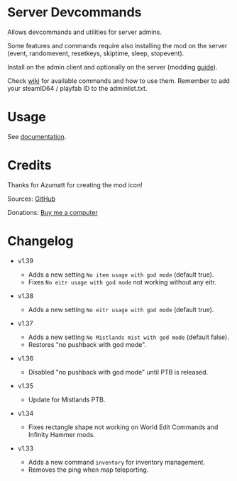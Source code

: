 # Server Devcommands

Allows devcommands and utilities for server admins.

Some features and commands require also installing the mod on the server (event, randomevent, resetkeys, skiptime, sleep, stopevent).

Install on the admin client and optionally on the server (modding [guide](https://youtu.be/L9ljm2eKLrk)).

Check [wiki](https://valheim.fandom.com/wiki/Console_Commands) for available commands and how to use them. Remember to add your steamID64 / playfab ID to the adminlist.txt.

# Usage

See [documentation](https://github.com/JereKuusela/valheim-dev/blob/main/README.md).

# Credits

Thanks for Azumatt for creating the mod icon!

Sources: [GitHub](https://github.com/JereKuusela/valheim-dev)

Donations: [Buy me a computer](https://www.buymeacoffee.com/jerekuusela)

# Changelog

- v1.39
  - Adds a new setting `No item usage with god mode` (default true).
  - Fixes `No eitr usage with god mode` not working without any eitr.

- v1.38
  - Adds a new setting `No eitr usage with god mode` (default true).

- v1.37
  - Adds a new setting `No Mistlands mist with god mode` (default false).
  - Restores "no pushback with god mode".

- v1.36
	- Disabled "no pushback with god mode" until PTB is released.

- v1.35
	- Update for Mistlands PTB.

- v1.34
	- Fixes rectangle shape not working on World Edit Commands and Infinity Hammer mods.

- v1.33
	- Adds a new command `inventory` for inventory management.
	- Removes the ping when map teleporting.
